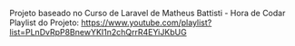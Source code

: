 Projeto baseado no Curso de Laravel de Matheus Battisti - Hora de Codar
Playlist do Projeto: https://www.youtube.com/playlist?list=PLnDvRpP8BnewYKI1n2chQrrR4EYiJKbUG
